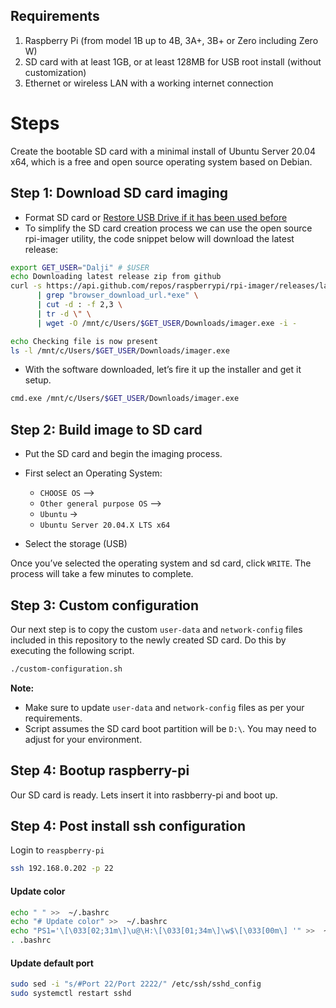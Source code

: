 ## Requirements
1. Raspberry Pi (from model 1B up to 4B, 3A+, 3B+ or Zero including Zero W)
2. SD card with at least 1GB, or at least 128MB for USB root install (without customization)
3. Ethernet or wireless LAN with a working internet connection


# Steps
Create the bootable SD card with a minimal install of Ubuntu Server 20.04 x64, which is a free and open source operating system based on Debian.

## Step 1: Download SD card imaging
- Format SD card or [Restore USB Drive if it has been used before](https://github.com/daljitdokal/raspberry-pi-ubuntu-server-k3s-awx-ansible-automated-setup/blob/ubuntu-server/documentation/restore-usb-drive.md)
- To simplify the SD card creation process we can use the open source rpi-imager utility, the code snippet below will download the latest release:
```bash
export GET_USER="Dalji" # $USER
echo Downloading latest release zip from github
curl -s https://api.github.com/repos/raspberrypi/rpi-imager/releases/latest \
      | grep "browser_download_url.*exe" \
      | cut -d : -f 2,3 \
      | tr -d \" \
      | wget -O /mnt/c/Users/$GET_USER/Downloads/imager.exe -i -

echo Checking file is now present
ls -l /mnt/c/Users/$GET_USER/Downloads/imager.exe
```
- With the software downloaded, let’s fire it up the installer and get it setup.
```bash
cmd.exe /mnt/c/Users/$GET_USER/Downloads/imager.exe
```

## Step 2: Build image to SD card
- Put the SD card and begin the imaging process.

- First select an Operating System: 
  - `CHOOSE OS` –> 
  - `Other general purpose OS` –> 
  - `Ubuntu` ->
  - `Ubuntu Server 20.04.X LTS x64`

- Select the storage (USB)

Once you’ve selected the operating system and sd card, click `WRITE`. The process will take a few minutes to complete.

## Step 3: Custom configuration
Our next step is to copy the custom `user-data` and `network-config` files included in this repository to the newly created SD card. Do this by executing the following script. 

```bash
./custom-configuration.sh
```

**Note:** 
- Make sure to update `user-data` and `network-config` files as per your requirements.
- Script assumes the SD card boot partition will be `D:\`. You may need to adjust for your environment.

## Step 4: Bootup raspberry-pi
Our SD card is ready. Lets insert it into rasbberry-pi and boot up.


## Step 4: Post install ssh configuration

Login to `reaspberry-pi`
```bash
ssh 192.168.0.202 -p 22
```
#### Update color
```bash
echo " " >>  ~/.bashrc
echo "# Update color" >>  ~/.bashrc
echo "PS1='\[\033[02;31m\]\u@\H:\[\033[01;34m\]\w$\[\033[00m\] '" >>  ~/.bashrc
. .bashrc
```

#### Update default port
```bash
sudo sed -i "s/#Port 22/Port 2222/" /etc/ssh/sshd_config
sudo systemctl restart sshd
```
